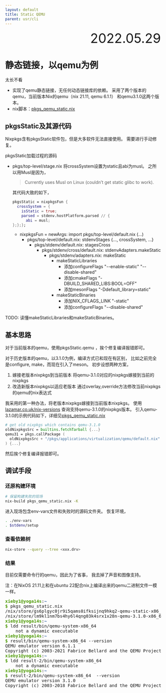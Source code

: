 ```yaml
---
layout: default
title: Static QEMU
parent: usr/cli
---
```


<div style="text-align:right; font-size:3em;">2022.05.29</div>

# 静态链接，以qemu为例

太长不看

* 实现了qemu静态链接，无任何动态链接库的依赖。
  采用了两个版本的qemu，当前版本Nix的qemu（nix 21.11, qemu 6.1.1）
  和qemu3.1.0这两个版本。
* nix脚本：[pkgs_qemu_static.nix](https://github.com/xieby1/xieby1.github.io/blob/main/src/scripts/nix/pkgs_qemu_static.nix)

## pkgsStatic及其源代码

Nixpkgs含有pkgsStatic软件包，但是大多软件无法直接使用。
需要进行手动修复。

pkgsStatic加载过程的源码

* pkgs/top-level/stage.nix
  将crossSystem设置为static且abi为musl。
  之所以用Musl是因为，

  > Currently uses Musl on Linux (couldn’t get static glibc to work).

  其代码大致的如下，
  ```nix
  pkgsStatic = nixpkgsFun {
    crossSystem = {
      isStatic = true;
      parsed = stdenv.hostPlatform.parsed // {
        abi = musl;
  };};};
  ```
  * nixpkgsFun = newArgs: import pkgs/top-level/default.nix (...)
    * pkgs/top-level/default.nix: stdenvStages {..., crossSystem, ...}
      * pkgs/stdenv/default.nix: stagesCross
        * pkgs/stdenv/cross/default.nix: stdenvAdapters.makeStatic
          * pkgs/stdenv/adapters.nix: makeStatic
            * makeStaticLibraries
              * 添加configureFlags "--enable-static" "--disable-shared"
              * 添加cmakeFlags "-DBUILD_SHARED_LIBS:BOOL=OFF"
              * 添加mesonFlags "-Ddefault_library=static"
            * makeStaticBinaries
              * 添加NIX_CFLAGS_LINK "-static"
              * 添加configureFlags "--disable-shared"

TODO: 读懂makeStaticLibraries和makeStaticBinaries。

## 基本思路

对于当前版本的qemu，使用pkgsStatic.qemu
，挨个修复编译报错即可。


对于历史版本的qemu，以3.1.0为例，编译方式已和现在有区别，
比如之前完全是configure, make，而现在引入了meson。
初步设想两种方案，

1. 嫁接老版本nixpkgs到当前版本
  将qemu-3.1.0对应的nixpkgs嫁接到当前的nixpkgs
2. 改造新版本nixpkgs以适应老版本
  通过overlay,override方法修改当前nixpkgs的qemu的nix表达式

我采用的第一种办法，将老版本nixpkgs嫁接到当前版本nixpkgs。
使用[lazamar.co.uk/nix-versions](https://lazamar.co.uk/nix-versions)
查询支持qemu-3.1.0的nixpkgs版本。
引入qemu-3.1.0的示例代码如下，详细见[pkgs_qemu_static.nix](https://github.com/xieby1/xieby1.github.io/blob/main/src/scripts/nix/pkgs_qemu_static.nix)

```nix
# get old nixpkgs which contains qemu-3.1.0
oldNixpkgsSrc = builtins.fetchTarball {...}
qemu31 = pkgs.callPackage (
  oldNixpkgsSrc + "/pkgs/applications/virtualization/qemu/default.nix"
) {...}
```

然后挨个修复编译报错即可。

## 调试手段

### 还原构建环境

```bash
# 保留构建失败的现场
nix-build pkgs_qemu_static.nix -K
```

进入现场包含env-vars文件和失败时的源码文件夹。
恢复环境，

```bash
. ./env-vars
. $stdenv/setup
```

### 查看依赖树

```bash
nix-store --query --tree <xxx.drv>
```

### 结果

目前仅需要命令行的qemu，因此为了省事，
我去掉了声音和图像支持。

注：在NixOS 21.11上和在ubuntu 22配合nix上编译出来的qemu二进制文件一模一样。

<pre><font color="#4E9A06"><b>xieby1@yoga14s</b></font>:<font color="#3465A4"><b>~</b></font>
<font color="#4E9A06"><b>$</b></font> pkgs_qemu_static.nix 
/nix/store/gs6plgyc0jr9i5qams0ifksijnq9hkq2-qemu-static-x86_64-unknown-linux-musl-6.1.1
/nix/store/lm9kl1nm7bs4hy6l4qng03k4srx1x28n-qemu-3.1.0-x86_64-unknown-linux-musl
<font color="#4E9A06"><b>xieby1@yoga14s</b></font>:<font color="#3465A4"><b>~</b></font>
<font color="#4E9A06"><b>$</b></font> ldd result/bin/qemu-system-x86_64 
	not a dynamic executable
<font color="#4E9A06"><b>xieby1@yoga14s</b></font>:<font color="#3465A4"><b>~</b></font>
<font color="#4E9A06"><b>$</b></font> result/bin/qemu-system-x86_64 --version
QEMU emulator version 6.1.1
Copyright (c) 2003-2021 Fabrice Bellard and the QEMU Project developers
<font color="#4E9A06"><b>xieby1@yoga14s</b></font>:<font color="#3465A4"><b>~</b></font>
<font color="#4E9A06"><b>$</b></font> ldd result-2/bin/qemu-system-x86_64 
	not a dynamic executable
<font color="#4E9A06"><b>xieby1@yoga14s</b></font>:<font color="#3465A4"><b>~</b></font>
<font color="#4E9A06"><b>$</b></font> result-2/bin/qemu-system-x86_64  --version
QEMU emulator version 3.1.0
Copyright (c) 2003-2018 Fabrice Bellard and the QEMU Project developers</pre>

